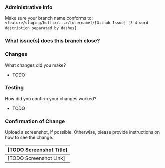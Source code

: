### Administrative Info

Make sure your branch name conforms to: `<feature/staging/hotfix/...>/[username]/[Github Issue]-[3-4 word description separated by dashes]`.

### What issue(s) does this branch close?

### Changes

What changes did you make?

- TODO

### Testing

How did you confirm your changes worked?

- TODO

### Confirmation of Change

Upload a screenshot, if possible. Otherwise, please provide instructions on how to see the change.

| [TODO Screenshot Title] |
| ----------------------- |
| [TODO Screenshot Link]  |

